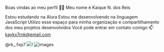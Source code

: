 Boas vindas ao meu perfil 💙💙
Meu nome é Kaique N. dos Reis

Estou estudando na Alura
Estou me desenvolvendo na linguagem JavaScript
Utilizo esse espaço para minha organização e compartilhamento dos meu projetos desenvolvidos
Você pode entrar em contato comigo 📫
kaykx7rnk@email.com

@rk_.fxp7
![](link)!
![images](https://github.com/Kaique100Simpatia/Kaique100Simpatia/assets/171569662/7b306d90-b6a1-41c1-858d-502c681a5f84)
